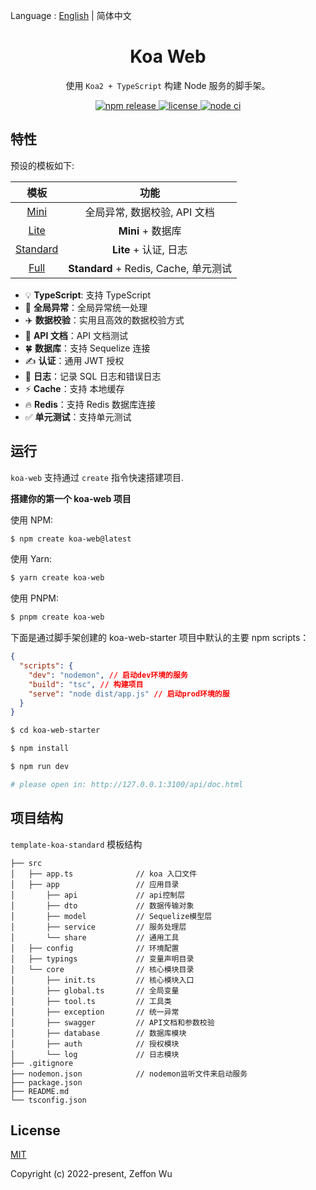Language : [English](./README.md) | 简体中文

<h1 align="center">Koa Web</h1>

<div align="center">

使用 `Koa2 + TypeScript` 构建 Node 服务的脚手架。

<a href="https://www.npmjs.com/package/create-koa-web">
  <img alt="npm release" src="https://img.shields.io/npm/v/create-koa-web.svg">
</a>
<a href="https://github.com/zeffon/koa-web/blob/main/LICENSE">
<img alt="license" src="https://img.shields.io/github/license/zeffon/koa-web?style=flat-square">
</a>
<a href="https://github.com/zeffon/koa-web/actions/workflows/ci.yml">
<img alt="node ci" src="https://github.com/zeffon/koa-web/actions/workflows/ci.yml/badge.svg?style=flat-square">
</a>
</div>

## 特性

预设的模板如下:

|                           模板                           |                 功能                  |
| :------------------------------------------------------: | :-----------------------------------: |
|     [Mini](https://stackblitz.com/edit/koa-web-mini)     |     全局异常, 数据校验, API 文档      |
|     [Lite](https://stackblitz.com/edit/koa-web-lite)     |           **Mini** + 数据库           |
| [Standard](https://stackblitz.com/edit/koa-web-standard) |         **Lite** + 认证, 日志         |
|     [Full](https://stackblitz.com/edit/koa-web-full)     | **Standard** + Redis, Cache, 单元测试 |

- :bulb: **TypeScript**: 支持 TypeScript
- :rocket: **全局异常**：全局异常统一处理
- :airplane: **数据校验**：实用且高效的数据校验方式
- :memo: **API 文档**：API 文档测试
- :four_leaf_clover: **数据库**：支持 Sequelize 连接
- :writing_hand: **认证**：通用 JWT 授权
- :book: **日志**：记录 SQL 日志和错误日志
- :zap: **Cache**：支持 本地缓存
- :fire: **Redis**：支持 Redis 数据库连接
- :white_check_mark: **单元测试**：支持单元测试

## 运行

`koa-web` 支持通过 `create` 指令快速搭建项目.

**搭建你的第一个 koa-web 项目**

使用 NPM:

```bash
$ npm create koa-web@latest
```

使用 Yarn:

```bash
$ yarn create koa-web
```

使用 PNPM:

```bash
$ pnpm create koa-web
```

下面是通过脚手架创建的 koa-web-starter 项目中默认的主要 npm scripts：

```json
{
  "scripts": {
    "dev": "nodemon", // 启动dev环境的服务
    "build": "tsc", // 构建项目
    "serve": "node dist/app.js" // 启动prod环境的服
  }
}
```

```bash
$ cd koa-web-starter

$ npm install

$ npm run dev

# please open in: http://127.0.0.1:3100/api/doc.html
```

## 项目结构

`template-koa-standard` 模板结构

```
├── src
│   ├── app.ts              // koa 入口文件
│   ├── app                 // 应用目录
│       ├── api             // api控制层
│       ├── dto             // 数据传输对象
│       ├── model           // Sequelize模型层
│       ├── service         // 服务处理层
│       └── share           // 通用工具
│   ├── config              // 环境配置
│   ├── typings             // 变量声明目录
│   └── core                // 核心模块目录
│       ├── init.ts         // 核心模块入口
│       ├── global.ts       // 全局变量
│       ├── tool.ts         // 工具类
│       ├── exception       // 统一异常
│       ├── swagger         // API文档和参数校验
│       ├── database        // 数据库模块
│       ├── auth            // 授权模块
│       └── log             // 日志模块
├── .gitignore
├── nodemon.json            // nodemon监听文件来启动服务
├── package.json
├── README.md
└── tsconfig.json
```

## License

[MIT](https://opensource.org/licenses/MIT)

Copyright (c) 2022-present, Zeffon Wu
